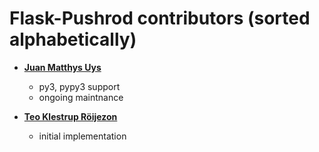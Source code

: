 # Flask-Pushrod contributors (sorted alphabetically)

* **[Juan Matthys Uys](https://github.com/opyate)**

  * py3, pypy3 support
  * ongoing maintnance

* **[Teo Klestrup Röijezon](https://github.com/teozkr)**

  * initial implementation
